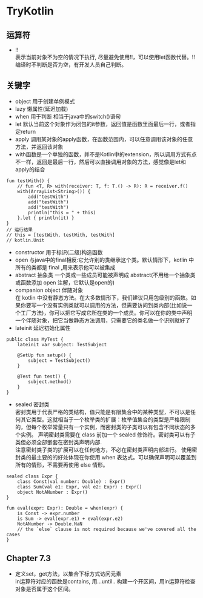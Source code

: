 # TryKotlin
## 运算符
* !!  
 表示当前对象不为空的情况下执行, 尽量避免使用!!，可以使用let函数代替。!!编译时不判断是否为空，有开发人员自己判断。
## 关键字
* object 用于创建单例模式
* lazy 懒属性(延迟加载)
* when 用于判断 相当于java中的switch()语句
* let 默认当前这个对象作为闭包的it参数，返回值是函数里面最后一行，或者指定return
* apply 调用某对象的apply函数，在函数范围内，可以任意调用该对象的任意方法，并返回该对象
* with函数是一个单独的函数，并不是Kotlin中的extension，所以调用方式有点不一样，返回是最后一行，然后可以直接调用对象的方法，感觉像是let和apply的结合
```
fun testWith() {
    // fun <T, R> with(receiver: T, f: T.() -> R): R = receiver.f()
    with(ArrayList<String>()) {
        add("testWith")
        add("testWith")
        add("testWith")
        println("this = " + this)
    }.let { println(it) }
}
// 运行结果
// this = [testWith, testWith, testWith]
// kotlin.Unit
```
* constructor 用于标识(二级)构造函数
* open 与java中的final相反:它允许别的类继承这个类。默认情形下，kotlin 中所有的类都是 final ,用来表示他可以被集成
* abstract 抽象类 一个类或一些成员可能被声明成 abstract(不用给一个抽象类或函数添加 open 注解，它默认是open的)
* companion object 伴随对象  
在 kotlin 中没有静态方法。在大多数情形下，我们建议只用包级别的函数。如果你要写一个没有实例类就可以调用的方法，但需要访问到类内部(比如说一个工厂方法)，你可以把它写成它所在类的一个成员。你可以在你的类中声明一个伴随对象，把它当做静态方法调用，只需要它的类名做一个识别就好了
* lateinit 延迟初始化属性
```
public class MyTest {
    lateinit var subject: TestSubject

    @SetUp fun setup() {
        subject = TestSubject()
    }

    @Test fun test() {
        subject.method() 
    }
}
```
* sealed 密封类  
密封类用于代表严格的类结构，值只能是有限集合中的某种类型，不可以是任何其它类型。这就相当于一个枚举类的扩展：枚举值集合的类型是严格限制的，但每个枚举常量只有一个实例，而密封类的子类可以有包含不同状态的多个实例。 
声明密封类需要在 class 前加一个 sealed 修饰符。密封类可以有子类但必须全部嵌套在密封类声明内部.  
注意密封类子类的扩展可以在任何地方，不必在密封类声明内部进行。 
使用密封类的最主要的的好处体现在你使用 when 表达式。可以确保声明可以覆盖到所有的情形，不需要再使用 else 情形。
```
sealed class Expr {
    class Const(val number: Double) : Expr() 
    class Sum(val e1: Expr, val e2: Expr) : Expr() 
    object NotANumber : Expr()
}

fun eval(expr: Expr): Double = when(expr) { 
    is Const -> expr.number
    is Sum -> eval(expr.e1) + eval(expr.e2) 
    NotANumber -> Double.NaN
    // the `else` clause is not required because we've covered all the cases
}
```

## Chapter 7.3
* 定义set，get方法，以集合下标方式访问元素  
 in运算符对应的函数是contains, 用...until.. 构建一个开区间，用in运算符检查对象是否属于这个区间。
